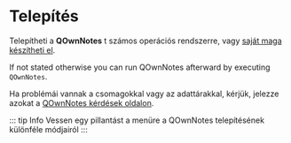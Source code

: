 # Telepítés

Telepítheti a **QOwnNotes** t számos operációs rendszerre, vagy [saját maga készítheti el](building.md).

If not stated otherwise you can run QOwnNotes afterward by executing `QOwnNotes`.

Ha problémái vannak a csomagokkal vagy az adattárakkal, kérjük, jelezze azokat a [QOwnNotes kérdések oldalon](https://github.com/pbek/QOwnNotes/issues).

::: tip
Info
Vessen egy pillantást a menüre a QOwnNotes telepítésének különféle módjairól
:::
